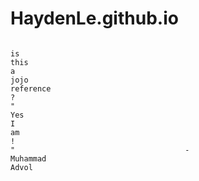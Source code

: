 # HaydenLe.github.io
                                                                                    is                                                                                                                                                                                                                                   this                                                                                                                                                                                           a                                                                                                                                                                                                         jojo                                                                                                                                                                                                     reference                                                                                                                                                                                                                             ?                                                                                                                       "                                                                                                                                                                                          Yes                                                                                                                                                                                          I                                                                                                                                                                                         am                                                                                                                                                                                     !                                                                                                                                                                                                                                                                                                                      "                                      -                              Muhammad                                                                                                                                                                                                                       Advol                                                                                                     
